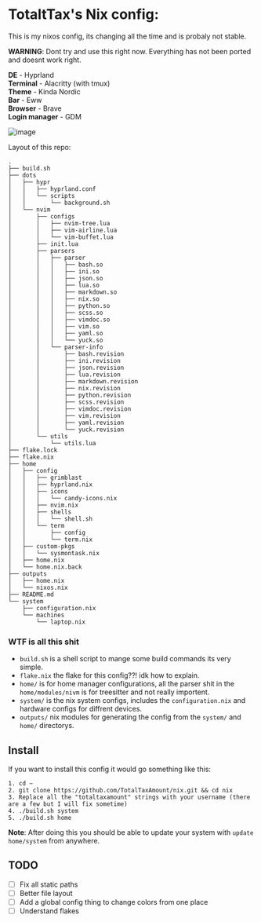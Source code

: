 # TotaltTax's Nix config:

This is my nixos config, its changing all the time and is probaly not stable.

**WARNING**: Dont try and use this right now. Everything has not been ported and doesnt work right.

**DE** - Hyprland\
**Terminal** - Alacritty (with tmux)\
**Theme** - Kinda Nordic\
**Bar** - Eww\
**Browser** - Brave\
**Login manager** - GDM

![image](https://github.com/TotalTaxAmount/nix/assets/64336456/0ce3764e-be0e-475a-8135-241fa65dd665)

Layout of this repo:

```
.
├── build.sh
├── dots
│   ├── hypr
│   │   ├── hyprland.conf
│   │   └── scripts
│   │       └── background.sh
│   └── nvim
│       ├── configs
│       │   ├── nvim-tree.lua
│       │   ├── vim-airline.lua
│       │   └── vim-buffet.lua
│       ├── init.lua
│       ├── parsers
│       │   ├── parser
│       │   │   ├── bash.so
│       │   │   ├── ini.so
│       │   │   ├── json.so
│       │   │   ├── lua.so
│       │   │   ├── markdown.so
│       │   │   ├── nix.so
│       │   │   ├── python.so
│       │   │   ├── scss.so
│       │   │   ├── vimdoc.so
│       │   │   ├── vim.so
│       │   │   ├── yaml.so
│       │   │   └── yuck.so
│       │   └── parser-info
│       │       ├── bash.revision
│       │       ├── ini.revision
│       │       ├── json.revision
│       │       ├── lua.revision
│       │       ├── markdown.revision
│       │       ├── nix.revision
│       │       ├── python.revision
│       │       ├── scss.revision
│       │       ├── vimdoc.revision
│       │       ├── vim.revision
│       │       ├── yaml.revision
│       │       └── yuck.revision
│       └── utils
│           └── utils.lua
├── flake.lock
├── flake.nix
├── home
│   ├── config
│   │   ├── grimblast
│   │   ├── hyprland.nix
│   │   ├── icons
│   │   │   └── candy-icons.nix
│   │   ├── nvim.nix
│   │   ├── shells
│   │   │   └── shell.sh
│   │   └── term
│   │       ├── config
│   │       └── term.nix
│   ├── custom-pkgs
│   │   └── sysmontask.nix
│   ├── home.nix
│   └── home.nix.back
├── outputs
│   ├── home.nix
│   └── nixos.nix
├── README.md
└── system
    ├── configuration.nix
    └── machines
        └── laptop.nix
```
### WTF is all this shit
- `build.sh` is a shell script to mange some build commands its very simple.
- `flake.nix` the flake for this config??! idk how to explain.
- `home/` is for home manager configurations, all the parser shit in the `home/modules/nivm` is for treesitter and not really importent.
- `system/` is the nix system configs, includes the `configuration.nix` and hardware configs for diffrent devices.
- `outputs/` nix modules for generating the config from the `system/` and `home/` directorys.

## Install
If you want to install this config it would go something like this:
```
1. cd ~
2. git clone https://github.com/TotalTaxAmount/nix.git && cd nix
3. Replace all the "totaltaxamount" strings with your username (there are a few but I will fix sometime)
4. ./build.sh system
5. ./build.sh home
```

**Note**: After doing this you should be able to update your system with `update home/system` from anywhere.

## TODO
- [ ] Fix all static paths
- [ ] Better file layout
- [ ] Add a global config thing to change colors from one place
- [ ] Understand flakes
